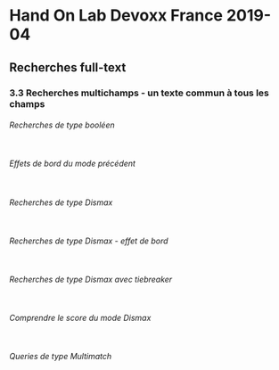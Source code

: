 # Hand On Lab Devoxx France 2019-04
## Recherches full-text
### 3.3 Recherches multichamps - un texte commun à tous les champs


###### Recherches de type booléen

```shell      

```


###### Effets de bord du mode précédent

```shell      

```


###### Recherches de type Dismax

```shell      

```


###### Recherches de type Dismax  - effet de bord

```shell      

```


###### Recherches de type Dismax  avec tiebreaker

```shell      

```


###### Comprendre le score du mode Dismax

```shell      

```


###### Queries de type Multimatch

```shell      

```
